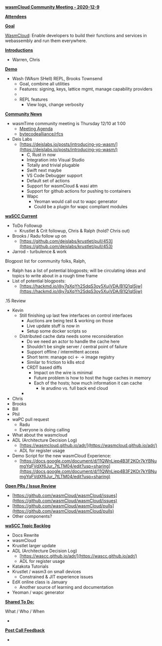 **<span style="text-decoration:underline;">wasmCloud Community Meeting - 2020-12-9</span>**

**<span style="text-decoration:underline;">Attendees</span>**

**<span style="text-decoration:underline;">Goal</span>**

[WasmCloud](https://wasmcloud.com): Enable developers to build their functions and services in webassembly and run them everywhere.

**<span style="text-decoration:underline;">Introductions</span>**

*   Warren, Chris

**<span style="text-decoration:underline;">Demo</span>**



*   Wash (WAsm SHell) REPL, Brooks Townsend
    *   Goal, combine all utilities
    *   Features: signing, keys, lattice mgmt, manage capability providers
    *   
    *   REPL features
        *   View logs, change verbosity

**<span style="text-decoration:underline;">Community News</span>**



*   wasmTime community meeting is Thursday 12/10 at 1:00
    *   [Meeting Agenda](https://docs.google.com/document/d/1ZtxZNWbTNIhDdIXt27NQdwuc6D5O288l5HZKc_wC0FQ/edit#)
    *   [bytecodealliance/rfcs](https://github.com/bytecodealliance/rfcs/pulls)
*   Deis Labs
    *   [https://deislabs.io/posts/introducing-yo-wasm/](https://deislabs.io/posts/introducing-yo-wasm/)
        *   C, Rust in now
        *   Integration into Visual Studio
        *   Totally and trivial plugable
        *   Swift next maybe
        *   VS Code Debugger support
        *   Default set of actions
        *   Support for wasmCloud & wasi atm
        *   Support for github actions for pushing to containers
        *   Wapc 
            *   Yeoman would call out to wapc generator
            *   Could be a plugin for wapc compliant modules

**<span style="text-decoration:underline;">waSCC Current</span>**



*   ToDo Followup
    *   Krustlet & Crit followup, Chris & Ralph (hold? Chris out)
*   Brooks / Radu follow up on 
    *   [https://github.com/deislabs/krustlet/pull/453](https://github.com/deislabs/krustlet/pull/453)
*   Jarrod - turbulence & work

Blogpost list for community folks, Ralph, 



*   Ralph has a list of potential blogposts; will be circulating ideas and topics to write about in a rough time frame
*   List of potential blogposts:
    *   [https://hackmd.io/@y7qXqYh2SdqS3oy5XujVDA/B1Q1qISjw](https://hackmd.io/@y7qXqYh2SdqS3oy5XujVDA/B1Q1qISjw)

.15 Review



*   Kevin
    *   Still finishing up last few interfaces on control interfaces
        *   Auctions are being test & working on those
        *   Live update stuff is now in
        *   Setup some docker scripts so 
    *   Distributed cache data needs some reconsideration
        *   Do we need an actor to handle the cache here
        *   Shouldn’t be single server / central point of failure
        *   Support offline / intermittent access
        *   Short term: manage oci ← → image registry
        *   Similar to friction to k8s etcd
        *   CRDT based diffs
            *   Impact on the wire is minimal
            *   Future problem is how to host the huge caches in memory
            *   Each of the hosts; how much information it can cache
                *   Ie arudino vs. full back end cloud
        *   
*   Chris
*   Brooks
*   Bill
*   Phil
*   waPC pull request
    *   Radu
    *   Everyone is doing calling
*   What about the wasmcloud
*   ADL (Architecture Decision Log)
    *   [https://wasmcloud.github.io/adr/](https://wasmcloud.github.io/adr/)
    *   ADL for register usage
*   Demo Script for the new wasmCloud Experience:
    *   [https://docs.google.com/document/d/11QWnLiep4B3F2KOr7kYBNumgYqFVdXf6Jur_7tLTM04/edit?usp=sharing](https://docs.google.com/document/d/11QWnLiep4B3F2KOr7kYBNumgYqFVdXf6Jur_7tLTM04/edit?usp=sharing)

**<span style="text-decoration:underline;">Open PRs / Issue Review</span>**



*   [https://github.com/wasmCloud/wasmCloud/issues](https://github.com/wasmCloud/wasmCloud/issues)
*   [https://github.com/wasmCloud/wasmCloud/pulls](https://github.com/wasmCloud/wasmCloud/pulls)
*   Other components?

**<span style="text-decoration:underline;">waSCC Topic Backlog</span>**



*   Docs Rewrite
*   wasmCloud
*   Krustlet larger update
*   ADL (Architecture Decision Log)
    *   [https://wascc.github.io/adr/](https://wascc.github.io/adr/)
    *   ADL for register usage
*   Katakota Tutorials
*   Krustlet / wasm3 on small devices
    *   Constrained & JIT experience issues
*   EdX online class is January
    *   Another source of learning and documentation 
*   Yeoman / wapc generator

**<span style="text-decoration:underline;">Shared To Do:</span>**

What / Who / When



*   

**<span style="text-decoration:underline;">Post Call Feedback</span>**



*   